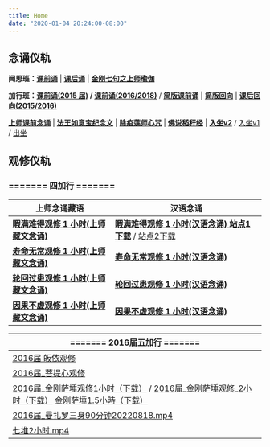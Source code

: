 ```yaml
---
title: Home
date: "2020-01-04 20:24:00-08:00"
---
```


## 念诵仪轨

**闻思班：[课前诵](http://huidengchanxiu.net/hdv/videos/%E8%AF%BE%E5%89%8D%E5%BF%B5%E8%AF%B5.mp4)** | **[课后诵](http://huidengchanxiu.net/hdv/videos/%E9%97%BB%E6%80%9D%E7%8F%AD%E8%AF%BE%E5%90%8E%E8%AF%B5.mp4)** | **[金刚七句之上师瑜伽](http://huidengchanxiu.net/hdv/videos/%e9%87%91%e5%88%9a%e4%b8%83%e5%8f%a5-%e6%b5%81%e7%95%85%e7%89%88.mp4)**

**加行班：[课前诵(2015 届)](http://huidengchanxiu.net/hdv/videos/2015%E5%8A%A0%E8%A1%8C%E7%8F%AD%E8%AF%BE%E5%89%8D%E5%BF%B5%E8%AF%B5.mp4) / [课前诵(2016/2018)](http://huidengchanxiu.net/hdv/videos/2018%E5%8A%A0%E8%A1%8C%E7%8F%AD%E8%AF%BE%E5%89%8D%E5%BF%B5%E8%AF%B5.mp4)** / **[简版课前诵](http://huidengchanxiu.net/hdv/videos/%E5%8A%A0%E8%A1%8C%E7%8F%AD%E7%AE%80%E7%89%88%E8%AF%BE%E5%89%8D%E5%BF%B5%E8%AF%B5.mp4)** | **[简版回向](http://huidengchanxiu.net/hdv/videos/%E5%9B%9E%E5%90%91(2021%E7%89%88).mp4)** | **[课后回向(2015/2016)](http://huidengchanxiu.net/hdv/videos/2015%E8%AF%BE%E5%90%8E%E5%9B%9E%E5%90%91.mp4)**

**[上师课前念诵](http://huidengchanxiu.net/hdv/videos/%E4%B8%8A%E5%B8%88%E8%AF%BE%E5%89%8D%E5%BF%B5%E8%AF%B5.mp4)** | **[法王如意宝纪念文](http://huidengchanxiu.net/hdv/f/up/img_4578.png)** | **[除疫莲师心咒](http://huidengchanxiu.net/hdv/videos/%E9%99%A4%E7%96%AB%E8%8E%B2%E5%B8%88.mp4)** | **[佛说稻秆经](/pages/fsdgj/)** | **[入坐v2](https://www.youtube.com/watch?v=qsYzkp9gCaA&list=PL7aUyQTIJqAjS5nIe9yN7iRuTth5Xgbhf&index=2)** / [入坐v1](http://huidengchanxiu.net/hdv/v/%e5%85%a5%e5%9d%90v1.mp4) / [出坐](http://huidengchanxiu.net/hdv/v/%e5%87%ba%e5%9d%90.mp4)

## 观修仪轨

### ======= 四加行 ======= 
| 上师念诵藏语                                                                                                                                            | 汉语念诵                                                                                                                 |
| ------------------------------------------------------------------------------------------------------------------------------------------------------- | ------------------------------------------------------------------------------------------------------------------------ |
| **[暇满难得观修 1 小时(上师藏文念诵)](http://huidengchanxiu.net/hdv/v/4jx/%E6%9A%87%E6%BB%A1%E9%9A%BE%E5%BE%97-%E4%B8%8A%E5%B8%88%E5%BF%B5%E8%AF%B5.mp4)**                            | **[暇满难得观修 1 小时(汉语念诵) 站点1下载](http://huidengchanxiu.net/hdv/v/4jx/%E6%9A%87%E6%BB%A1%E9%9A%BE%E5%BE%97.mp4)** / [站点2下载](https://f004.backblazeb2.com/file/hdv001/v/%E6%9A%87%E6%BB%A1%E9%9A%BE%E5%BE%97.mp4) |
| **[寿命无常观修 1 小时(上师藏文念诵)](http://huidengchanxiu.net/hdv/v/4jx/%E5%AF%BF%E5%91%BD%E6%97%A0%E5%B8%B8-%E4%B8%8A%E5%B8%88%E5%BF%B5%E8%AF%B5.mp4)**                            | **[寿命无常观修 1 小时(汉语念诵)](http://huidengchanxiu.net/hdv/v/4jx/smwc.mp4)** |
| **[轮回过患观修 1 小时(上师藏文念诵)](http://huidengchanxiu.net/hdv/v/4jx/%E8%BD%AE%E5%9B%9E%E7%97%9B%E8%8B%A6-%E4%B8%8A%E5%B8%88%E5%BF%B5%E8%AF%B5.mp4)**                            | **[轮回过患观修 1 小时(汉语念诵)](http://huidengchanxiu.net/hdv/v/4jx/lhgh.mp4)** |
| **[因果不虚观修 1 小时(上师藏文念诵)](http://huidengchanxiu.net/hdv/v/4jx/%E5%9B%A0%E6%9E%9C%E4%B8%8D%E8%99%9A-%E4%B8%8A%E5%B8%88%E5%BF%B5%E8%AF%B5.mp4)**                            | **[因果不虚观修 1 小时(汉语念诵)](http://huidengchanxiu.net/hdv/v/4jx/ygbx.mp4)** |

| ======= 2016届五加行 =======     |
| ---------------- |
| [2016届 皈依观修](https://huidengchanxiu.net/hdv/v/5jx/2016%E7%9A%88%E4%BE%9D%E8%A7%82%E4%BF%AE.mp4) |
| [2016届_菩提心观修](https://huidengchanxiu.net/hdv/v/5jx/2016%E8%8F%A9%E6%8F%90%E5%BF%83%E8%A7%82%E4%BF%AE-%E4%B8%8A%E5%B8%88%E5%BF%B5%E8%AF%B5.mp4)  |
| [2016届_金刚萨埵观修1小时（下载）](http://huidengchanxiu.net/hdv/v/5jx/2016/%e6%96%b0%e7%89%88%e9%87%91%e5%88%9a%e8%90%a8%e5%9f%b51%e5%b0%8f%e6%97%b6.mp4)  / [2016届_金刚萨埵观修_2小时（下载）](http://huidengchanxiu.net/hdv/v/5jx/2016/%e6%96%b0%e7%89%88%e9%87%91%e5%88%9a%e8%90%a8%e5%9f%b5%e6%89%93%e5%9d%902%e5%b0%8f%e6%97%b6.mp4)  [金刚萨埵1.5小時（下载）](http://huidengchanxiu.net/hdv/v/5jx/2016/%e6%96%b0%e7%89%88%e9%87%91%e5%88%9a%e8%90%a8%e5%9f%b5%e6%89%93%e5%9d%901.5%e5%b0%8f%e6%97%b6.mp4) |
| [2016届_曼扎罗三身90分钟20220818.mp4](https://huidengchanxiu.net/hdv/v/5jx/2016/%e6%9b%bc%e6%89%8e%e7%bd%97%e4%b8%89%e8%ba%ab90%e5%88%86%e9%92%9f20220818.mp4) | 
| [七堆2小时.mp4](https://f.huidengchanxiu.net/hdv/v/5jx/2016/%e4%b8%83%e5%a0%862%e5%b0%8f%e6%97%b6.mp4) |
